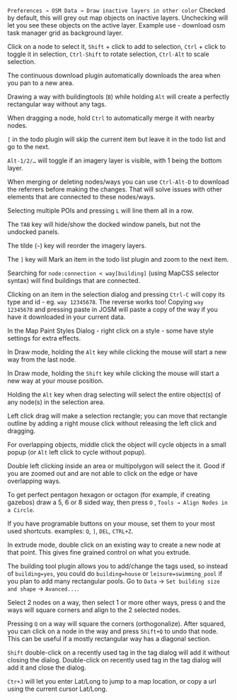 `Preferences → OSM Data → Draw inactive layers in other color`
Checked by default, this will grey out map objects on inactive layers.
Unchecking will let you see these objects on the active layer.
Example use - download osm task manager grid as background layer.

Click on a node to select it, `Shift` + click to add to selection, `Ctrl` + click to toggle it in selection, `Ctrl-Shift` to rotate selection, `Ctrl-Alt` to scale selection.

The continuous download plugin automatically downloads the area when you pan to a new area.

Drawing a way with buildingtools (`B`) while holding `Alt` will create a perfectly rectangular way without any tags.

When dragging a node, hold `Ctrl` to automatically merge it with nearby nodes.

`[` in the todo plugin will skip the current item but leave it in the todo list and go to the next.

`Alt-1/2/…` will toggle if an imagery layer is visible, with 1 being the bottom layer.

When merging or deleting nodes/ways you can use `Ctrl-Alt-D` to download the referrers before making the changes.
That will solve issues with other elements that are connected to these nodes/ways.

Selecting multiple POIs and pressing `L` will line them all in a row.

The `TAB` key will hide/show the docked window panels, but not the undocked panels.

The tilde (`~`) key will reorder the imagery layers.

The `]` key will Mark an item in the todo list plugin and zoom to the next item.

Searching for `node:connection < way[building]` (using MapCSS selector syntax) will find buildings that are connected.

Clicking on an item in the selection dialog and pressing `Ctrl-C` will copy its type and id - eg. `way 12345678`.
The reverse works too! Copying `way 12345678` and pressing paste in JOSM will paste a copy of the way if you have it downloaded in your current data.

In the Map Paint Styles Dialog - right click on a style - some have style settings for extra effects.

In Draw mode, holding the `Alt` key while clicking the mouse will start a new way from the last node.

In Draw mode, holding the `Shift` key while clicking the mouse will start a new way at your mouse position.

Holding the `Alt` key when drag selecting will select the entire object(s) of any node(s) in the selection area.

Left click drag will make a selection rectangle; you can move that rectangle outline by adding a right mouse click without releasing the left click and dragging.

For overlapping objects, middle click the object will cycle objects in a small popup (or `Alt` left click to cycle without popup).

Double left clicking inside an area or multipolygon will select the it. Good if you are zoomed out and are not able to click on the edge or have overlapping ways.

To get perfect pentagon hexagon or octagon (for example, if creating gazebos)  draw a 5, 6 or 8 sided way, then press `O` , `Tools → Align Nodes in a Circle`.

If you have programable buttons on your mouse, set them to your most used shortcuts.  examples: `Q`, `]`, `DEL`, `CTRL+Z`.

In extrude mode, double click on an existing way to create a new node at that point. This gives fine grained control on what you extrude.

The building tool plugin allows you to add/change the tags used, so instead of `building=yes`, you could do `building=house` or `leisure=swimming_pool` if you plan to add many rectangular pools.
Go to `Data` → `Set building size and shape` → `Avanced...`.

Select 2 nodes on a way, then select 1 or more other ways, press `Q` and the ways will square corners and align to the 2 selected nodes.

Pressing `Q` on a way will square the corners (orthogonalize).
After squared, you can click on a node in the way and press `Shift+Q` to undo that node.
This can be useful if a mostly rectangular way has a diagonal section.

`Shift` double-click on a recently used tag in the tag dialog will add it without closing the dialog. Double-click on recently used tag in the tag dialog will add it and close the dialog.

`Ctr+J` will let you enter Lat/Long to jump to a map location, or copy a url using the current cursor Lat/Long.
